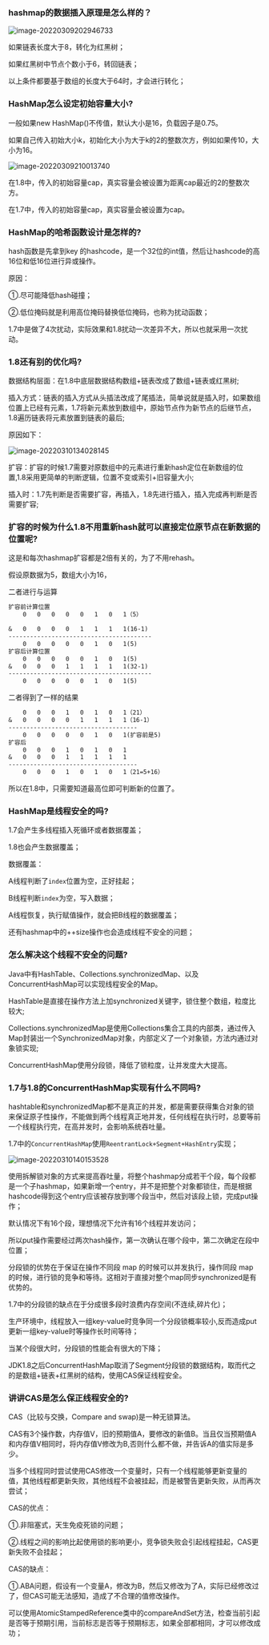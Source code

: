 ### hashmap的数据插入原理是怎么样的？

![image-20220309202946733](http://static.codenote.xyz/img/20220309202946.png)

如果链表长度大于8，转化为红黑树；

如果红黑树中节点个数小于6，转回链表；

以上条件都要基于数组的长度大于64时，才会进行转化；

### HashMap怎么设定初始容量大小?

一般如果new HashMap()不传值，默认大小是16，负载因子是0.75。

如果自己传入初始大小k，初始化大小为大于k的2的整数次方，例如如果传10，大小为16。

![image-20220309210013740](http://static.codenote.xyz/img/20220309210013.png)

在1.8中，传入的初始容量cap，真实容量会被设置为距离cap最近的2的整数次方。

在1.7中，传入的初始容量cap，真实容量会被设置为cap。

### HashMap的哈希函数设计是怎样的?

hash函数是先拿到key 的hashcode，是一个32位的int值，然后让hashcode的高16位和低16位进行异或操作。

原因：

①.尽可能降低hash碰撞；

②.低位掩码就是利用高位掩码替换低位掩码，也称为扰动函数；

1.7中是做了4次扰动，实际效果和1.8扰动一次差异不大，所以也就采用一次扰动。

### 1.8还有别的优化吗?

数据结构层面：在1.8中底层数据结构数组+链表改成了数组+链表或红黑树;

插入方式：链表的插入方式从头插法改成了尾插法，简单说就是插入时，如果数组位置上已经有元素，1.7将新元素放到数组中，原始节点作为新节点的后继节点，1.8遍历链表将元素放置到链表的最后;

原因如下：

![image-20220310134028145](http://static.codenote.xyz/img/20220310134028.png)

扩容：扩容的时候1.7需要对原数组中的元素进行重新hash定位在新数组的位置,1.8采用更简单的判断逻辑，位置不变或索引+旧容量大小;

插入时：1.7先判断是否需要扩容，再插入，1.8先进行插入，插入完成再判断是否需要扩容;

### 扩容的时候为什么1.8不用重新hash就可以直接定位原节点在新数据的位置呢?

这是和每次hashmap扩容都是2倍有关的，为了不用rehash。

假设原数据为5，数组大小为16，

二者进行与运算

```txt
扩容前计算位置
	0	0	0	0	0	1	0	1（5）

& 	0	0	0	0	1	1	1	1(16-1)
----------------------------------------
	0	0	0	0	0	1	0	1(5)
扩容后计算位置
	0	0	0	0	0	1	0	1(5)
&	0	0	0	1	1	1	1	1(32-1)
----------------------------------------
	0	0	0	0	0	1	0	1(5)
```

二者得到了一样的结果

```txt
	0	0	0	1	0	1	0	1（21）
&	0	0	0	0	1	1	1	1（16-1）
------------------------------------
	0	0	0	0	0	1	0	1(扩容前是5)
扩容后
	0	0	0	1	0	1	0	1
&	0	0	0	1	1	1	1	1
------------------------------------
	0	0	0	1	0	1	0	1（21=5+16）
```

所以在1.8中，只需要知道最高位即可判断新的位置了。

### HashMap是线程安全的吗?

1.7会产生多线程插入死循环或者数据覆盖；

1.8也会产生数据覆盖；

数据覆盖：

A线程判断了`index`位置为空，正好挂起；

B线程判断`index`为空，写入数据；

A线程恢复，执行赋值操作，就会把B线程的数据覆盖；

还有hashmap中的++size操作也会造成线程不安全的问题；

### 怎么解决这个线程不安全的问题?

Java中有HashTable、Collections.synchronizedMap、以及ConcurrentHashMap可以实现线程安全的Map。

HashTable是直接在操作方法上加synchronized关键字，锁住整个数组，粒度比较大;

Collections.synchronizedMap是使用Collections集合工具的内部类，通过传入Map封装出一个SynchronizedMap对象，内部定义了一个对象锁，方法内通过对象锁实现;

ConcurrentHashMap使用分段锁，降低了锁粒度，让并发度大大提高。

### 1.7与1.8的ConcurrentHashMap实现有什么不同吗?

hashtable和synchronizedMap都不是真正的并发，都是需要获得集合对象的锁来保证原子性操作，不能做到两个线程真正地并发，任何线程在执行时，总要等前一个线程执行完，在高并发时，会影响系统吞吐量。

1.7中的`ConcurrentHashMap`使用`ReentrantLock+Segment+HashEntry`实现；

![image-20220310140153528](http://static.codenote.xyz/img/20220310140153.png)

使用拆解锁对象的方式来提高吞吐量，将整个hashmap分成若干个段，每个段都是一个子hashmap，如果新增一个entry，并不是把整个对象都锁住，而是根据hashcode得到这个entry应该被存放到哪个段当中，然后对该段上锁，完成put操作；

默认情况下有16个段，理想情况下允许有16个线程并发访问；

所以put操作需要经过两次hash操作，第一次确认在哪个段中，第二次确定在段中位置；

分段锁的优势在于保证在操作不同段 map 的时候可以并发执行，操作同段 map 的时候，进行锁的竞争和等待。这相对于直接对整个map同步synchronized是有优势的。

1.7中的分段锁的缺点在于分成很多段时浪费内存空间(不连续,碎片化)；

生产环境中，线程放入一组key-value时竞争同一个分段锁概率较小,反而造成put更新一组key-value时等操作长时间等待；

当某个段很大时，分段锁的性能会有很大的下降；

JDK1.8之后ConcurrentHashMap取消了Segment分段锁的数据结构，取而代之的是数组+链表+红黑树的结构，使用CAS保证线程安全。

### 讲讲CAS是怎么保正线程安全的?

CAS（比较与交换，Compare and swap)是一种无锁算法。

CAS有3个操作数，内存值V，旧的预期值A，要修改的新值B。当且仅当预期值A和内存值V相同时，将内存值V修改为B,否则什么都不做，并告诉A的值实际是多少。

当多个线程同时尝试使用CAS修改一个变量时，只有一个线程能够更新变量的值，其他线程都更新失败，其他线程不会被挂起，而是被警告更新失败，从而再次尝试；

CAS的优点：

①.非阻塞式，天生免疫死锁的问题；

②.线程之间的影响比起使用锁的影响更小，竞争锁失败会引起线程挂起，CAS更新失败不会挂起；

CAS的缺点：

①.ABA问题，假设有一个变量A，修改为B，然后又修改为了A，实际已经修改过了，但CAS可能无法感知，造成了不合理的值修改操作。

可以使用AtomicStampedReference类中的compareAndSet方法，检查当前引起是否等于预期引用，当前标志是否等于预期标志，如果全部都相同，才可以修改成功；



